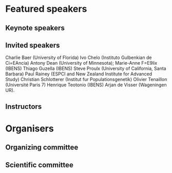 # Featured speakers

## Keynote speakers


## Invited speakers
Charlie Baer (University of Florida)
Ivo Chelo (Instituto Gulbenkian de Ci=EAncia)
Antony Dean (University of Minnesota);
Marie-Anne F=E9lix (IBENS)
Thiago Guzella (IBENS)
Steve Proulx (University of California, Santa Barbara)
Paul Rainey (ESPCI and New Zealand Institute for Advanced Study)
Christian Schlotterer (Institut fur Populationsgenetik)
Olivier Tenaillon (Université Paris 7)
Henrique Teotonio (IBENS)
Arjan de Visser (Wageningen UR).

## Instructors


# Organisers


## Organizing committee


## Scientific committee
